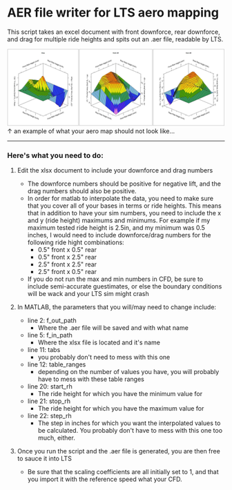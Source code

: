 
# AER file writer for LTS aero mapping

This script takes an excel document with front downforce, rear downforce, and drag for multiple ride heights and spits out an .aer file, readable by LTS.

![aero_map](bad_maps.JPG)
↑ an example of what your aero map should not look like...

---

### Here's what you need to do:

 1. Edit the xlsx document to include your downforce and drag numbers
	 * The downforce numbers should be positive for negative lift, and the drag numbers should also be positive.
	 * In order for matlab to interpolate the data, you need to make sure that you cover all of your bases in terms or ride heights. This means that in addition to have your sim numbers, you need to include the x and y (ride height) maximums and minimums. For example if my maximum tested ride height is 2.5in, and my minimum was 0.5 inches, I would need to include downforce/drag numbers for the following ride hight combinations:
		 * 0.5" front x 0.5" rear
		 * 0.5" front x 2.5" rear
		 * 2.5" front x 2.5" rear
		 * 2.5" front x 0.5" rear
	 * If you do not run the max and min numbers in CFD, be sure to include semi-accurate guestimates, or else the boundary conditions will be wack and your LTS sim might crash


 2. In MATLAB, the parameters that you will/may need to change include:
	 * line 2: f_out_path
		 * Where the .aer file will be saved and with what name
	 * line 5: f_in_path
		 * Where the xlsx file is located and it's name
	 * line 11: tabs
		 * you probably don't need to mess with this one
	 * line 12: table_ranges
		 * depending on the number of values you have, you will probably have to mess with these table ranges
	 * line 20: start_rh
		 * The ride height for which you have the minimum value for
	 * line 21: stop_rh
		 * The ride height for which you have the maximum value for
	 * line 22: step_rh
		 * The step in inches for which you want the interpolated values to be calculated. You probably don't have to mess with this one too much, either.


 3. Once you run the script and the .aer file is generated, you are then free to sauce it into LTS
	 * Be sure that the scaling coefficients are all initially set to 1, and that you import it with the reference speed what your CFD.

